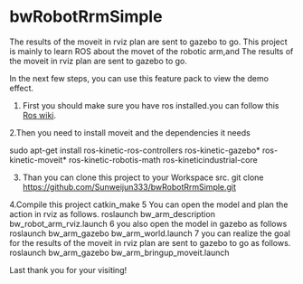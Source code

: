 # bwRobotRrmSimple
The results of the moveit in rviz plan are sent to gazebo to go.
This project is mainly to learn ROS about the movet of the robotic arm,and The results of the moveit in rviz plan are sent to gazebo to go.

In the next few steps, you can use this feature pack to view the demo effect.

1. First you should make sure you have ros installed.you can follow this [Ros wiki](http://wiki.ros.org/kinetic/Installation/Ubuntu).

2.Then you need to install moveit and the dependencies it needs

sudo apt-get install ros-kinetic-ros-controllers ros-kinetic-gazebo* ros-kinetic-moveit* ros-kinetic-robotis-math ros-kineticindustrial-core

3. Than you can clone this project to your Workspace src.
git clone https://github.com/Sunweijun333/bwRobotRrmSimple.git

4.Compile this project
 catkin_make
5 You can open the model and plan the action in rviz as follows.
 roslaunch bw_arm_description bw_robot_arm_rviz.launch
6 you also open the model in gazebo as follows
 roslaunch bw_arm_gazebo bw_arm_world.launch
7 you can realize the goal for the results of the moveit in rviz plan are sent to gazebo to go as follows.
 roslaunch bw_arm_gazebo bw_arm_bringup_moveit.launch
 
 Last thank you for your visiting!
